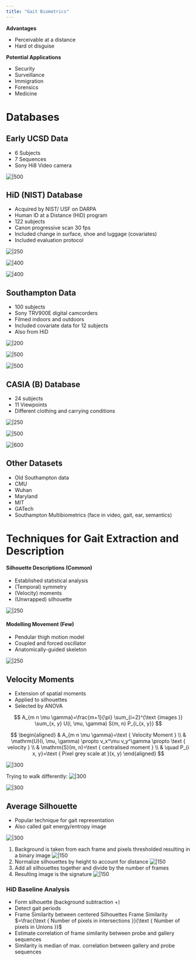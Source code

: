 ```yaml
---
title: "Gait Biometrics"
---
```


**Advantages**
- Perceivable at a distance
- Hard ot disguise

**Potential Applications**
- Security
- Surveillance
- Immigration
- Forensics
- Medicine

# Databases

## Early UCSD Data

- 6 Subjects
- 7 Sequences
- Sony Hi8 Video camera

![|500](notes/Uni%20Content/Biometrics/Images/Pasted%20image%2020230325173228.png)

## HiD (NIST) Database

- Acquired by NIST/ USF on DARPA  
- Human ID at a Distance (HiD) program  
- 122 subjects  
- Canon progressive scan 30 fps  
- Included change in surface, shoe and luggage (covariates)  
- Included evaluation protocol

![|250](notes/Uni%20Content/Biometrics/Images/Pasted%20image%2020230325173332.png)

![|400](notes/Uni%20Content/Biometrics/Images/Pasted%20image%2020230325173352.png)

![|400](notes/Uni%20Content/Biometrics/Images/Pasted%20image%2020230325173416.png)

## Southampton Data

- 100 subjects  
- Sony TRV900E digital camcorders  
- Filmed indoors and outdoors  
- Included covariate data for 12 subjects  
- Also from HiD

![|200](notes/Uni%20Content/Biometrics/Images/Pasted%20image%2020230325173500.png)

![|500](notes/Uni%20Content/Biometrics/Images/Pasted%20image%2020230325173537.png)

![|500](notes/Uni%20Content/Biometrics/Images/Pasted%20image%2020230325173557.png)

## CASIA (B) Database

- 24 subjects  
- 11 Viewpoints  
- Different clothing and carrying conditions

![|250](notes/Uni%20Content/Biometrics/Images/Pasted%20image%2020230325173702.png)

![|500](notes/Uni%20Content/Biometrics/Images/Pasted%20image%2020230325173718.png)

![|600](notes/Uni%20Content/Biometrics/Images/Pasted%20image%2020230325173737.png)

## Other Datasets

- Old Southampton data  
- CMU  
- Wuhan  
- Maryland  
- MIT  
- GATech  
- Southampton Multibiometrics (face in video, gait, ear, semantics)

# Techniques for Gait Extraction and Description

#### Silhouette Descriptions (Common)
- Established statistical analysis  
- (Temporal) symmetry  
- (Velocity) moments  
- (Unwrapped) silhouette

![|250](notes/Uni%20Content/Biometrics/Images/Pasted%20image%2020230325174117.png)

#### Modelling Movement (Few)
- Pendular thigh motion model  
- Coupled and forced oscillator  
- Anatomically-guided skeleton

![|250](notes/Uni%20Content/Biometrics/Images/Pasted%20image%2020230325174137.png)

## Velocity Moments

- Extension of spatial moments  
- Applied to silhouettes  
- Selected by ANOVA

$$
A_{m n \mu \gamma}=\frac{m+1}{\pi} \sum_{i=2}^{\text {images }} \sum_{x, y} U(i, \mu, \gamma) S(m, n) P_{i_{x, y}}
$$

$$
\begin{aligned}
& A_{m n \mu \gamma}=\text { Velocity Moment } \\
& \mathrm{U}(i, \mu, \gamma) \propto v_x^\mu v_y^\gamma \propto \text { velocity } \\
& \mathrm{S}(m, n)=\text { centralised moment } \\
& \quad P_{i x, y}=\text { Pixel grey scale at }(x, y)
\end{aligned}
$$

![|300](notes/Uni%20Content/Biometrics/Images/gait%20moments.gif)

Trying to walk differently:
![|300](notes/Uni%20Content/Biometrics/Images/Pasted%20image%2020230325175410.png)

![|300](notes/Uni%20Content/Biometrics/Images/gait%20moments%202.gif)

## Average Silhouette

- Popular technique for gait representation
- Also called gait energy/entropy image

![|300](notes/Uni%20Content/Biometrics/Images/Pasted%20image%2020230325175608.png)

1. Background is taken from each frame and pixels thresholded resulting in a binary image
![|150](notes/Uni%20Content/Biometrics/Images/Pasted%20image%2020230325175723.png)
2. Normalize silhouettes by height to account for distance
![|150](notes/Uni%20Content/Biometrics/Images/Pasted%20image%2020230325175802.png)
3. Add all silhouettes together and divide by the number of frames
4. Resulting image is the signature
![|150](notes/Uni%20Content/Biometrics/Images/Pasted%20image%2020230325175840.png)

### HiD Baseline Analysis
- Form silhouette (background subtraction +)
- Detect gait periods
- Frame Similarity between centered Silhouettes
Frame Similarity $=\frac{\text { Number of pixels in intersections }}{\text { Number of pixels in Unions }}$
- Estimate correlation of frame similarity between probe and gallery sequences
- Similarity is median of max. correlation between gallery and probe sequences

